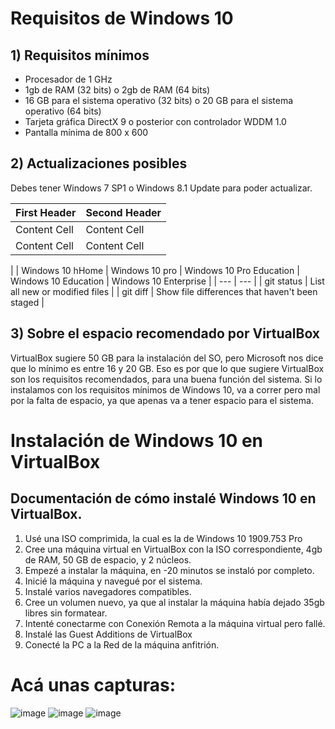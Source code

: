 # Requisitos de Windows 10

## 1) Requisitos mínimos

-	Procesador de 1 GHz
-	1gb de RAM (32 bits) o 2gb de RAM (64 bits)
- 16 GB para el sistema operativo (32 bits) o 20 GB para el sistema operativo (64 bits)
- Tarjeta gráfica DirectX 9 o posterior con controlador WDDM 1.0
- Pantalla mínima de 800 x 600

## 2) Actualizaciones posibles

Debes tener Windows 7 SP1 o Windows 8.1 Update para poder actualizar.

| First Header  | Second Header |
| ------------- | ------------- |
| Content Cell  | Content Cell  |
| Content Cell  | Content Cell  |

|  | Windows 10 hHome | Windows 10 pro | Windows 10 Pro Education | Windows 10 Education | Windows 10 Enterprise |
| --- | --- |
| git status | List all new or modified files |
| git diff | Show file differences that haven't been staged |

## 3) Sobre el espacio recomendado por VirtualBox

VirtualBox sugiere 50 GB para la instalación del SO, pero Microsoft nos dice que lo mínimo es entre 16 y 20 GB. Eso es por que lo que sugiere VirtualBox son los requisitos recomendados, para una buena función del sistema. Si lo instalamos con los requisitos mínimos de Windows 10, va a correr pero mal por la falta de espacio, ya que apenas va a tener espacio para el sistema.

# Instalación de Windows 10 en VirtualBox

## Documentación de cómo instalé Windows 10 en VirtualBox.

1) Usé una ISO comprimida, la cual es la de Windows 10 1909.753 Pro
2) Cree una máquina virtual en VirtualBox con la ISO correspondiente, 4gb de RAM, 50 GB de espacio, y 2 núcleos.
3) Empezé a instalar la máquina, en -20 minutos se instaló por completo.
4) Inicié la máquina y navegué por el sistema.
5) Instalé varios navegadores compatibles.
6) Cree un volumen nuevo, ya que al instalar la máquina había dejado 35gb libres sin formatear.
7) Intenté conectarme con Conexión Remota a la máquina virtual pero fallé.
8) Instalé las Guest Additions de VirtualBox
9) Conecté la PC a la Red de la máquina anfitrión.

# Acá unas capturas:

![image](https://github.com/EmanuelVolpe09/Sistemas-Operativos/assets/171646936/a123f3b0-5562-479a-890d-5858db0d8e94)
![image](https://github.com/EmanuelVolpe09/Sistemas-Operativos/assets/171646936/05274c0d-f9e1-4697-a02a-6b40def51228)
![image](https://github.com/EmanuelVolpe09/Sistemas-Operativos/assets/171646936/d6a753c1-11f9-44ba-b68c-57bfc46a5340)
